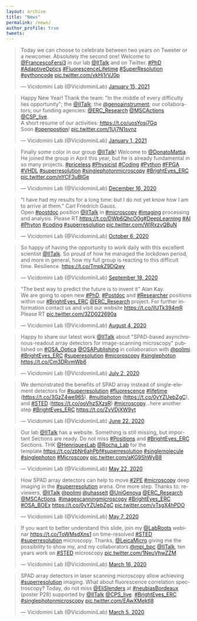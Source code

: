 ```yaml
---
layout: archive
title: "News"
permalink: /news/
author_profile: true
tweets:
---
```

<blockquote class="twitter-tweet"><p lang="en" dir="ltr">Today we can choose to celebrate between two years on Tweeter or a newcomer. Absolutely the second one! Welcome to <a href="https://twitter.com/FrancescoFersi3?ref_src=twsrc%5Etfw">@FrancescoFersi3</a> in our lab <a href="https://twitter.com/IITalk?ref_src=twsrc%5Etfw">@IITalk</a> and on Twitter. <a href="https://twitter.com/hashtag/PhD?src=hash&amp;ref_src=twsrc%5Etfw">#PhD</a> <a href="https://twitter.com/hashtag/AdaptiveOptics?src=hash&amp;ref_src=twsrc%5Etfw">#AdaptiveOptics</a> <a href="https://twitter.com/hashtag/FluorescenceLifetime?src=hash&amp;ref_src=twsrc%5Etfw">#FluorescenceLifetime</a> <a href="https://twitter.com/hashtag/SuperResolution?src=hash&amp;ref_src=twsrc%5Etfw">#SuperResolution</a> <a href="https://twitter.com/hashtag/pythoncode?src=hash&amp;ref_src=twsrc%5Etfw">#pythoncode</a> <a href="https://t.co/vkHj1rVJ0p">pic.twitter.com/vkHj1rVJ0p</a></p>&mdash; Vicidomini Lab (@VicidominiLab) <a href="https://twitter.com/VicidominiLab/status/1350035648904916992?ref_src=twsrc%5Etfw">January 15, 2021</a></blockquote> <script async src="https://platform.twitter.com/widgets.js" charset="utf-8"></script>

<blockquote class="twitter-tweet"><p lang="en" dir="ltr">Happy New Year! Thank the team: &quot;In the middle of every difficulty lies opportunity&quot;; the <a href="https://twitter.com/IITalk?ref_src=twsrc%5Etfw">@IITalk</a>; the <a href="https://twitter.com/genoainstrument?ref_src=twsrc%5Etfw">@genoainstrument</a>; our collaborators; our funding agencies: <a href="https://twitter.com/ERC_Research?ref_src=twsrc%5Etfw">@ERC_Research</a> <a href="https://twitter.com/MSCActions?ref_src=twsrc%5Etfw">@MSCActions</a> <a href="https://twitter.com/CSP_live?ref_src=twsrc%5Etfw">@CSP_live</a>.<br>A short resume of our activities: <a href="https://t.co/uosYosj7Gq">https://t.co/uosYosj7Gq</a><br>Soon <a href="https://twitter.com/hashtag/openpostion?src=hash&amp;ref_src=twsrc%5Etfw">#openpostion</a>! <a href="https://t.co/1Uj7N1svnz">pic.twitter.com/1Uj7N1svnz</a></p>&mdash; Vicidomini Lab (@VicidominiLab) <a href="https://twitter.com/VicidominiLab/status/1345053071869698050?ref_src=twsrc%5Etfw">January 1, 2021</a></blockquote> <script async src="https://platform.twitter.com/widgets.js" charset="utf-8"></script>

<blockquote class="twitter-tweet"><p lang="en" dir="ltr">Finally some color in our group <a href="https://twitter.com/IITalk?ref_src=twsrc%5Etfw">@IITalk</a>! Welcome to <a href="https://twitter.com/DonatoMattia?ref_src=twsrc%5Etfw">@DonatoMattia</a>. He joined the group in April this year, but he is already fundamental in so many projects. <a href="https://twitter.com/hashtag/priceless?src=hash&amp;ref_src=twsrc%5Etfw">#priceless</a> <a href="https://twitter.com/hashtag/Physicist?src=hash&amp;ref_src=twsrc%5Etfw">#Physicist</a> <a href="https://twitter.com/hashtag/Coding?src=hash&amp;ref_src=twsrc%5Etfw">#Coding</a> <a href="https://twitter.com/hashtag/Python?src=hash&amp;ref_src=twsrc%5Etfw">#Python</a> <a href="https://twitter.com/hashtag/FPGA?src=hash&amp;ref_src=twsrc%5Etfw">#FPGA</a> <a href="https://twitter.com/hashtag/VHDL?src=hash&amp;ref_src=twsrc%5Etfw">#VHDL</a> <a href="https://twitter.com/hashtag/superresolution?src=hash&amp;ref_src=twsrc%5Etfw">#superresolution</a> <a href="https://twitter.com/hashtag/singlephotonmicroscopy?src=hash&amp;ref_src=twsrc%5Etfw">#singlephotonmicroscopy</a> <a href="https://twitter.com/hashtag/BrightEyes_ERC?src=hash&amp;ref_src=twsrc%5Etfw">#BrightEyes_ERC</a> <a href="https://t.co/nYCF3uBlGe">pic.twitter.com/nYCF3uBlGe</a></p>&mdash; Vicidomini Lab (@VicidominiLab) <a href="https://twitter.com/VicidominiLab/status/1339179715098271747?ref_src=twsrc%5Etfw">December 16, 2020</a></blockquote> <script async src="https://platform.twitter.com/widgets.js" charset="utf-8"></script>

<blockquote class="twitter-tweet"><p lang="en" dir="ltr">“I have had my results for a long time: but I do not yet know how I am to arrive at them.” Carl Friedrich Gauss.<br>Open <a href="https://twitter.com/hashtag/postdoc?src=hash&amp;ref_src=twsrc%5Etfw">#postdoc</a> position <a href="https://twitter.com/IITalk?ref_src=twsrc%5Etfw">@IITalk</a> in <a href="https://twitter.com/hashtag/microscopy?src=hash&amp;ref_src=twsrc%5Etfw">#microscopy</a> <a href="https://twitter.com/hashtag/imaging?src=hash&amp;ref_src=twsrc%5Etfw">#imaging</a> processing and analysis. Please RT.<a href="https://t.co/DWb6QhcO0g">https://t.co/DWb6QhcO0g</a><a href="https://twitter.com/hashtag/DeepLearning?src=hash&amp;ref_src=twsrc%5Etfw">#DeepLearning</a> <a href="https://twitter.com/hashtag/AI?src=hash&amp;ref_src=twsrc%5Etfw">#AI</a> <a href="https://twitter.com/hashtag/Phyton?src=hash&amp;ref_src=twsrc%5Etfw">#Phyton</a> <a href="https://twitter.com/hashtag/coding?src=hash&amp;ref_src=twsrc%5Etfw">#coding</a> <a href="https://twitter.com/hashtag/superresolution?src=hash&amp;ref_src=twsrc%5Etfw">#superresolution</a> <a href="https://t.co/WIRxzvQBuN">pic.twitter.com/WIRxzvQBuN</a></p>&mdash; Vicidomini Lab (@VicidominiLab) <a href="https://twitter.com/VicidominiLab/status/1313377988839452678?ref_src=twsrc%5Etfw">October 6, 2020</a></blockquote> <script async src="https://platform.twitter.com/widgets.js" charset="utf-8"></script>

<blockquote class="twitter-tweet"><p lang="en" dir="ltr">So happy of having the opportunity to work daily with this excellent scientist <a href="https://twitter.com/IITalk?ref_src=twsrc%5Etfw">@IITalk</a>. So proud of how he managed the lockdown period, and more in general, how my full group is reacting to this difficult time. Resilience. <a href="https://t.co/TmpkZ9DQwy">https://t.co/TmpkZ9DQwy</a></p>&mdash; Vicidomini Lab (@VicidominiLab) <a href="https://twitter.com/VicidominiLab/status/1306997351463235585?ref_src=twsrc%5Etfw">September 18, 2020</a></blockquote> <script async src="https://platform.twitter.com/widgets.js" charset="utf-8"></script>

<blockquote class="twitter-tweet"><p lang="en" dir="ltr">&quot;The best way to predict the future is to invent it&quot; Alan Kay.<br>We are going to open new <a href="https://twitter.com/hashtag/PhD?src=hash&amp;ref_src=twsrc%5Etfw">#PhD</a>, <a href="https://twitter.com/hashtag/Postdoc?src=hash&amp;ref_src=twsrc%5Etfw">#Postdoc</a> and <a href="https://twitter.com/hashtag/Researcher?src=hash&amp;ref_src=twsrc%5Etfw">#Researcher</a> positions within our <a href="https://twitter.com/hashtag/BrightEyes_ERC?src=hash&amp;ref_src=twsrc%5Etfw">#BrightEyes_ERC</a> <a href="https://twitter.com/ERC_Research?ref_src=twsrc%5Etfw">@ERC_Research</a> project. For further information contact us and visit our website <a href="https://t.co/llUTk394mR">https://t.co/llUTk394mR</a><br>Please RT <a href="https://t.co/3ZD022690a">pic.twitter.com/3ZD022690a</a></p>&mdash; Vicidomini Lab (@VicidominiLab) <a href="https://twitter.com/VicidominiLab/status/1290585811696615424?ref_src=twsrc%5Etfw">August 4, 2020</a></blockquote> <script async src="https://platform.twitter.com/widgets.js" charset="utf-8"></script>

<blockquote class="twitter-tweet"><p lang="en" dir="ltr">Happy to share our latest work <a href="https://twitter.com/IITalk?ref_src=twsrc%5Etfw">@IITalk</a> about &quot;SPAD-based asynchronous-readout array detectors for image-scanning microscopy&quot; published on <a href="https://twitter.com/hashtag/OSA_Optica?src=hash&amp;ref_src=twsrc%5Etfw">#OSA_Optica</a> <a href="https://twitter.com/OSAPublishing?ref_src=twsrc%5Etfw">@OSAPublishing</a> in collaboration with <a href="https://twitter.com/polimi?ref_src=twsrc%5Etfw">@polimi</a>. <a href="https://twitter.com/hashtag/BrightEyes_ERC?src=hash&amp;ref_src=twsrc%5Etfw">#BrightEyes_ERC</a> <a href="https://twitter.com/hashtag/superesolution?src=hash&amp;ref_src=twsrc%5Etfw">#superesolution</a> <a href="https://twitter.com/hashtag/micoroscopy?src=hash&amp;ref_src=twsrc%5Etfw">#micoroscopy</a> <a href="https://twitter.com/hashtag/singlephoton?src=hash&amp;ref_src=twsrc%5Etfw">#singlephoton</a> <a href="https://t.co/Cm3DRvmWb6">https://t.co/Cm3DRvmWb6</a></p>&mdash; Vicidomini Lab (@VicidominiLab) <a href="https://twitter.com/VicidominiLab/status/1278683053733359618?ref_src=twsrc%5Etfw">July 2, 2020</a></blockquote> <script async src="https://platform.twitter.com/widgets.js" charset="utf-8"></script>

<blockquote class="twitter-tweet"><p lang="en" dir="ltr">We demonstrated the benefits of SPAD array instead of single-element detectors for <a href="https://twitter.com/hashtag/superresolution?src=hash&amp;ref_src=twsrc%5Etfw">#superresolution</a> <a href="https://twitter.com/hashtag/fluorescence?src=hash&amp;ref_src=twsrc%5Etfw">#fluorescence</a> <a href="https://twitter.com/hashtag/lifetime?src=hash&amp;ref_src=twsrc%5Etfw">#lifetime</a> (<a href="https://t.co/3GzZ4we965">https://t.co/3GzZ4we965</a>), <a href="https://twitter.com/hashtag/multiphoton?src=hash&amp;ref_src=twsrc%5Etfw">#multiphoton</a> (<a href="https://t.co/0yYZUebZgC">https://t.co/0yYZUebZgC</a>), and <a href="https://twitter.com/hashtag/STED?src=hash&amp;ref_src=twsrc%5Etfw">#STED</a> (<a href="https://t.co/ooVhzSXzsR">https://t.co/ooVhzSXzsR</a>) <a href="https://twitter.com/hashtag/microscopy?src=hash&amp;ref_src=twsrc%5Etfw">#microscopy</a>...here another step <a href="https://twitter.com/hashtag/BrightEyes_ERC?src=hash&amp;ref_src=twsrc%5Etfw">#BrightEyes_ERC</a> <a href="https://t.co/ZyVDjXW9yt">https://t.co/ZyVDjXW9yt</a></p>&mdash; Vicidomini Lab (@VicidominiLab) <a href="https://twitter.com/VicidominiLab/status/1275003788596830219?ref_src=twsrc%5Etfw">June 22, 2020</a></blockquote> <script async src="https://platform.twitter.com/widgets.js" charset="utf-8"></script>

<blockquote class="twitter-tweet"><p lang="en" dir="ltr">Our lab <a href="https://twitter.com/IITalk?ref_src=twsrc%5Etfw">@IITalk</a> has a website. Something is still missing, but important Sections are ready. Do not miss <a href="https://twitter.com/hashtag/Positions?src=hash&amp;ref_src=twsrc%5Etfw">#Positions</a> and <a href="https://twitter.com/hashtag/BrightEyes_ERC?src=hash&amp;ref_src=twsrc%5Etfw">#BrightEyes_ERC</a> Sections. THK <a href="https://twitter.com/HenriquesLab?ref_src=twsrc%5Etfw">@HenriquesLab</a> <a href="https://twitter.com/Rocha_Lab?ref_src=twsrc%5Etfw">@Rocha_Lab</a> for the template.<a href="https://t.co/zbNr6ahPbf">https://t.co/zbNr6ahPbf</a><a href="https://twitter.com/hashtag/superresolution?src=hash&amp;ref_src=twsrc%5Etfw">#superresolution</a> <a href="https://twitter.com/hashtag/singlemolecule?src=hash&amp;ref_src=twsrc%5Etfw">#singlemolecule</a> <a href="https://twitter.com/hashtag/singlephoton?src=hash&amp;ref_src=twsrc%5Etfw">#singlephoton</a> <a href="https://twitter.com/hashtag/Microscopy?src=hash&amp;ref_src=twsrc%5Etfw">#Microscopy</a> <a href="https://t.co/aKG9ShWyB8">pic.twitter.com/aKG9ShWyB8</a></p>&mdash; Vicidomini Lab (@VicidominiLab) <a href="https://twitter.com/VicidominiLab/status/1263752975148875778?ref_src=twsrc%5Etfw">May 22, 2020</a></blockquote> <script async src="https://platform.twitter.com/widgets.js" charset="utf-8"></script>

<blockquote class="twitter-tweet"><p lang="en" dir="ltr">How SPAD array detectors can help to move <a href="https://twitter.com/hashtag/2PE?src=hash&amp;ref_src=twsrc%5Etfw">#2PE</a> <a href="https://twitter.com/hashtag/microscopy?src=hash&amp;ref_src=twsrc%5Etfw">#microscopy</a> deep imaging in the <a href="https://twitter.com/hashtag/superresolution?src=hash&amp;ref_src=twsrc%5Etfw">#superresolution</a> arena. One more step. Thanks to: reviewers, <a href="https://twitter.com/IITalk?ref_src=twsrc%5Etfw">@IITalk</a> <a href="https://twitter.com/polimi?ref_src=twsrc%5Etfw">@polimi</a> <a href="https://twitter.com/uhasselt?ref_src=twsrc%5Etfw">@uhasselt</a> <a href="https://twitter.com/UniGenova?ref_src=twsrc%5Etfw">@UniGenova</a> <a href="https://twitter.com/ERC_Research?ref_src=twsrc%5Etfw">@ERC_Research</a> <a href="https://twitter.com/MSCActions?ref_src=twsrc%5Etfw">@MSCActions</a>. <a href="https://twitter.com/hashtag/imagescanningmicroscopy?src=hash&amp;ref_src=twsrc%5Etfw">#imagescanningmicroscopy</a> <a href="https://twitter.com/hashtag/BrightEyes_ERC?src=hash&amp;ref_src=twsrc%5Etfw">#BrightEyes_ERC</a> <a href="https://twitter.com/hashtag/OSA_BOEx?src=hash&amp;ref_src=twsrc%5Etfw">#OSA_BOEx</a> <a href="https://t.co/0yYZUebZgC">https://t.co/0yYZUebZgC</a> <a href="https://t.co/vTsgX4hPDO">pic.twitter.com/vTsgX4hPDO</a></p>&mdash; Vicidomini Lab (@VicidominiLab) <a href="https://twitter.com/VicidominiLab/status/1258425008147308546?ref_src=twsrc%5Etfw">May 7, 2020</a></blockquote> <script async src="https://platform.twitter.com/widgets.js" charset="utf-8"></script>

<blockquote class="twitter-tweet"><p lang="en" dir="ltr">If you want to better understand this slide, join my <a href="https://twitter.com/LabRoots?ref_src=twsrc%5Etfw">@LabRoots</a> webinar <a href="https://t.co/ToWMsdXns1">https://t.co/ToWMsdXns1</a> on time-resolved <a href="https://twitter.com/hashtag/STED?src=hash&amp;ref_src=twsrc%5Etfw">#STED</a> <a href="https://twitter.com/hashtag/superresolution?src=hash&amp;ref_src=twsrc%5Etfw">#superresolution</a> microscopy. Thanks, <a href="https://twitter.com/LeicaMicro?ref_src=twsrc%5Etfw">@LeicaMicro</a> giving me the possibility to show my, and my collaborators <a href="https://twitter.com/mpi_bpc?ref_src=twsrc%5Etfw">@mpi_bpc</a> <a href="https://twitter.com/IITalk?ref_src=twsrc%5Etfw">@IITalk</a>, ten years work on <a href="https://twitter.com/hashtag/STED?src=hash&amp;ref_src=twsrc%5Etfw">#STED</a> microscopy <a href="https://t.co/1NeuVhwZZM">pic.twitter.com/1NeuVhwZZM</a></p>&mdash; Vicidomini Lab (@VicidominiLab) <a href="https://twitter.com/VicidominiLab/status/1239465174026915841?ref_src=twsrc%5Etfw">March 16, 2020</a></blockquote> <script async src="https://platform.twitter.com/widgets.js" charset="utf-8"></script>

<blockquote class="twitter-tweet"><p lang="en" dir="ltr">SPAD array detectors in laser scanning microscopy allow achieving <a href="https://twitter.com/hashtag/superresolution?src=hash&amp;ref_src=twsrc%5Etfw">#superresolution</a> imaging. What about fluorescence correlation spectroscopy? Today, do not miss <a href="https://twitter.com/EliSlenders?ref_src=twsrc%5Etfw">@EliSlenders</a> at <a href="https://twitter.com/hashtag/neubiasBordeaux?src=hash&amp;ref_src=twsrc%5Etfw">#neubiasBordeaux</a> (poster P28) supported by <a href="https://twitter.com/IITalk?ref_src=twsrc%5Etfw">@IITalk</a> <a href="https://twitter.com/cps_live?ref_src=twsrc%5Etfw">@CPS_live</a>. <a href="https://twitter.com/hashtag/BrightEyes_ERC?src=hash&amp;ref_src=twsrc%5Etfw">#BrightEyes_ERC</a> <a href="https://twitter.com/hashtag/singlephotonmicroscopy?src=hash&amp;ref_src=twsrc%5Etfw">#singlephotonmicroscopy</a> <a href="https://t.co/EAwXMektl8">pic.twitter.com/EAwXMektl8</a></p>&mdash; Vicidomini Lab (@VicidominiLab) <a href="https://twitter.com/VicidominiLab/status/1235467603310555136?ref_src=twsrc%5Etfw">March 5, 2020</a></blockquote> <script async src="https://platform.twitter.com/widgets.js" charset="utf-8"></script>
